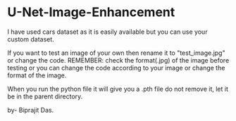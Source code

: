# U-Net-Image-Enhancement

I have used cars dataset as it is easily available but you can use your custom dataset.

If you want to test an image of your own then rename it to "test_image.jpg" or change the code. 
REMEMBER: check the format(.jpg) of the image before testing or you can change the code according to your image or change the format of the image.

When you run the python file it will give you a .pth file do not remove it, let it be in the parent directory.

by- Biprajit Das.
